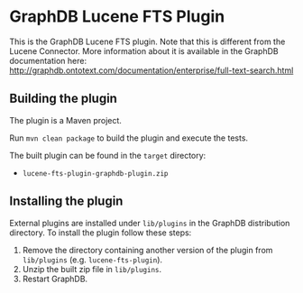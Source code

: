 # GraphDB Lucene FTS Plugin

This is the GraphDB Lucene FTS plugin. Note that this is different from the Lucene Connector. 
More information about it is available in the GraphDB documentation here: http://graphdb.ontotext.com/documentation/enterprise/full-text-search.html

## Building the plugin

The plugin is a Maven project.

Run `mvn clean package` to build the plugin and execute the tests.

The built plugin can be found in the `target` directory:

- `lucene-fts-plugin-graphdb-plugin.zip`

## Installing the plugin

External plugins are installed under `lib/plugins` in the GraphDB distribution
directory. To install the plugin follow these steps:

1. Remove the directory containing another version of the plugin from `lib/plugins` (e.g. `lucene-fts-plugin`).
1. Unzip the built zip file in `lib/plugins`.
1. Restart GraphDB. 
